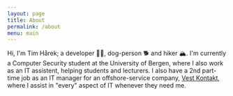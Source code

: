 ```yaml
---
layout: page
title: About
permalink: /about
menu: main
---
```


Hi, I'm Tim Hårek; a developer 👨‍💻, dog-person 🐕 and hiker 🏔. I'm currently a Computer Security student at the University of Bergen, where I also work as an IT assistent, helping students and lecturers. I also have a 2nd part-time job as an IT manager for an offshore-service company, <a href="https://vestkontakt.no" target="_blank" rel="noreferrer">Vest Kontakt</a>, where I assist in "every" aspect of IT whenever they need me.
